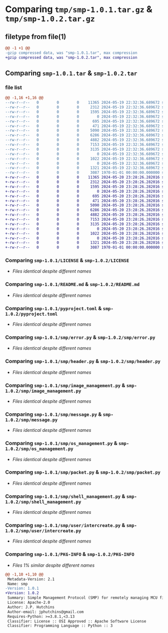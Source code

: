 # Comparing `tmp/smp-1.0.1.tar.gz` & `tmp/smp-1.0.2.tar.gz`

## filetype from file(1)

```diff
@@ -1 +1 @@
-gzip compressed data, was "smp-1.0.1.tar", max compression
+gzip compressed data, was "smp-1.0.2.tar", max compression
```

## Comparing `smp-1.0.1.tar` & `smp-1.0.2.tar`

### file list

```diff
@@ -1,16 +1,16 @@
--rw-r--r--   0        0        0    11365 2024-05-19 22:32:36.689672 smp-1.0.1/LICENSE
--rw-r--r--   0        0        0     2312 2024-05-19 22:32:36.689672 smp-1.0.1/README.md
--rw-r--r--   0        0        0     1595 2024-05-19 22:32:36.689672 smp-1.0.1/pyproject.toml
--rw-r--r--   0        0        0        0 2024-05-19 22:32:36.689672 smp-1.0.1/smp/__init__.py
--rw-r--r--   0        0        0      695 2024-05-19 22:32:36.689672 smp-1.0.1/smp/error.py
--rw-r--r--   0        0        0      471 2024-05-19 22:32:36.689672 smp-1.0.1/smp/exceptions.py
--rw-r--r--   0        0        0     5090 2024-05-19 22:32:36.689672 smp-1.0.1/smp/header.py
--rw-r--r--   0        0        0     6286 2024-05-19 22:32:36.689672 smp-1.0.1/smp/image_management.py
--rw-r--r--   0        0        0     4882 2024-05-19 22:32:36.689672 smp-1.0.1/smp/message.py
--rw-r--r--   0        0        0     7153 2024-05-19 22:32:36.689672 smp-1.0.1/smp/os_management.py
--rw-r--r--   0        0        0     3135 2024-05-19 22:32:36.689672 smp-1.0.1/smp/packet.py
--rw-r--r--   0        0        0        0 2024-05-19 22:32:36.689672 smp-1.0.1/smp/py.typed
--rw-r--r--   0        0        0     1022 2024-05-19 22:32:36.689672 smp-1.0.1/smp/shell_management.py
--rw-r--r--   0        0        0        0 2024-05-19 22:32:36.689672 smp-1.0.1/smp/user/__init__.py
--rw-r--r--   0        0        0     1321 2024-05-19 22:32:36.689672 smp-1.0.1/smp/user/intercreate.py
--rw-r--r--   0        0        0     3087 1970-01-01 00:00:00.000000 smp-1.0.1/PKG-INFO
+-rw-r--r--   0        0        0    11365 2024-05-20 23:28:26.282016 smp-1.0.2/LICENSE
+-rw-r--r--   0        0        0     2312 2024-05-20 23:28:26.282016 smp-1.0.2/README.md
+-rw-r--r--   0        0        0     1595 2024-05-20 23:28:26.282016 smp-1.0.2/pyproject.toml
+-rw-r--r--   0        0        0        0 2024-05-20 23:28:26.282016 smp-1.0.2/smp/__init__.py
+-rw-r--r--   0        0        0      695 2024-05-20 23:28:26.282016 smp-1.0.2/smp/error.py
+-rw-r--r--   0        0        0      471 2024-05-20 23:28:26.282016 smp-1.0.2/smp/exceptions.py
+-rw-r--r--   0        0        0     5090 2024-05-20 23:28:26.282016 smp-1.0.2/smp/header.py
+-rw-r--r--   0        0        0     6286 2024-05-20 23:28:26.282016 smp-1.0.2/smp/image_management.py
+-rw-r--r--   0        0        0     4882 2024-05-20 23:28:26.282016 smp-1.0.2/smp/message.py
+-rw-r--r--   0        0        0     7153 2024-05-20 23:28:26.282016 smp-1.0.2/smp/os_management.py
+-rw-r--r--   0        0        0     3135 2024-05-20 23:28:26.282016 smp-1.0.2/smp/packet.py
+-rw-r--r--   0        0        0        0 2024-05-20 23:28:26.282016 smp-1.0.2/smp/py.typed
+-rw-r--r--   0        0        0     1022 2024-05-20 23:28:26.282016 smp-1.0.2/smp/shell_management.py
+-rw-r--r--   0        0        0        0 2024-05-20 23:28:26.282016 smp-1.0.2/smp/user/__init__.py
+-rw-r--r--   0        0        0     1321 2024-05-20 23:28:26.282016 smp-1.0.2/smp/user/intercreate.py
+-rw-r--r--   0        0        0     3087 1970-01-01 00:00:00.000000 smp-1.0.2/PKG-INFO
```

### Comparing `smp-1.0.1/LICENSE` & `smp-1.0.2/LICENSE`

 * *Files identical despite different names*

### Comparing `smp-1.0.1/README.md` & `smp-1.0.2/README.md`

 * *Files identical despite different names*

### Comparing `smp-1.0.1/pyproject.toml` & `smp-1.0.2/pyproject.toml`

 * *Files identical despite different names*

### Comparing `smp-1.0.1/smp/error.py` & `smp-1.0.2/smp/error.py`

 * *Files identical despite different names*

### Comparing `smp-1.0.1/smp/header.py` & `smp-1.0.2/smp/header.py`

 * *Files identical despite different names*

### Comparing `smp-1.0.1/smp/image_management.py` & `smp-1.0.2/smp/image_management.py`

 * *Files identical despite different names*

### Comparing `smp-1.0.1/smp/message.py` & `smp-1.0.2/smp/message.py`

 * *Files identical despite different names*

### Comparing `smp-1.0.1/smp/os_management.py` & `smp-1.0.2/smp/os_management.py`

 * *Files identical despite different names*

### Comparing `smp-1.0.1/smp/packet.py` & `smp-1.0.2/smp/packet.py`

 * *Files identical despite different names*

### Comparing `smp-1.0.1/smp/shell_management.py` & `smp-1.0.2/smp/shell_management.py`

 * *Files identical despite different names*

### Comparing `smp-1.0.1/smp/user/intercreate.py` & `smp-1.0.2/smp/user/intercreate.py`

 * *Files identical despite different names*

### Comparing `smp-1.0.1/PKG-INFO` & `smp-1.0.2/PKG-INFO`

 * *Files 1% similar despite different names*

```diff
@@ -1,10 +1,10 @@
 Metadata-Version: 2.1
 Name: smp
-Version: 1.0.1
+Version: 1.0.2
 Summary: Simple Management Protocol (SMP) for remotely managing MCU firmware
 License: Apache-2.0
 Author: J.P. Hutchins
 Author-email: jphutchins@gmail.com
 Requires-Python: >=3.8.1,<3.13
 Classifier: License :: OSI Approved :: Apache Software License
 Classifier: Programming Language :: Python :: 3
```

